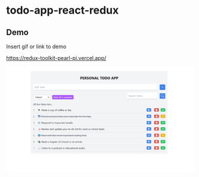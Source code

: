 # todo-app-react-redux

## Demo

Insert gif or link to demo

https://redux-toolkit-pearl-pi.vercel.app/



![todo-app-react-redux](/src/assets/github-cover.png)
